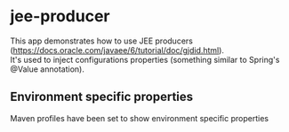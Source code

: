 # jee-producer
This app demonstrates how to use JEE producers (https://docs.oracle.com/javaee/6/tutorial/doc/gjdid.html).
<br/>
It's used to inject configurations properties (something similar to Spring's @Value annotation).

<h2>Environment specific properties</h2>
Maven profiles have been set to show environment specific properties

